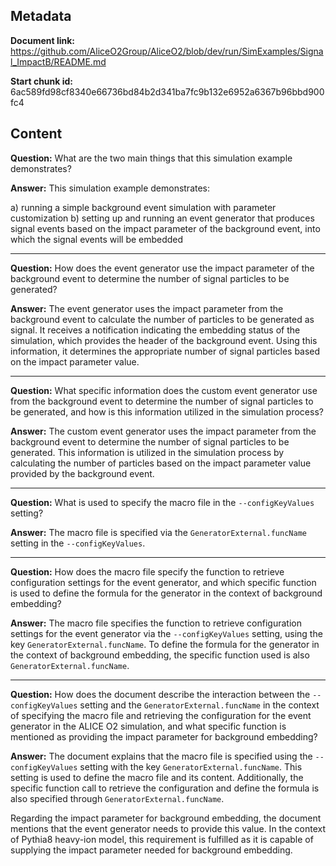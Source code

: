 ## Metadata

**Document link:** https://github.com/AliceO2Group/AliceO2/blob/dev/run/SimExamples/Signal_ImpactB/README.md

**Start chunk id:** 6ac589fd98cf8340e66736bd84b2d341ba7fc9b132e6952a6367b96bbd900fc4

## Content

**Question:** What are the two main things that this simulation example demonstrates?

**Answer:** This simulation example demonstrates:

a) running a simple background event simulation with parameter customization
b) setting up and running an event generator that produces signal events based on the impact parameter of the background event, into which the signal events will be embedded

---

**Question:** How does the event generator use the impact parameter of the background event to determine the number of signal particles to be generated?

**Answer:** The event generator uses the impact parameter from the background event to calculate the number of particles to be generated as signal. It receives a notification indicating the embedding status of the simulation, which provides the header of the background event. Using this information, it determines the appropriate number of signal particles based on the impact parameter value.

---

**Question:** What specific information does the custom event generator use from the background event to determine the number of signal particles to be generated, and how is this information utilized in the simulation process?

**Answer:** The custom event generator uses the impact parameter from the background event to determine the number of signal particles to be generated. This information is utilized in the simulation process by calculating the number of particles based on the impact parameter value provided by the background event.

---

**Question:** What is used to specify the macro file in the `--configKeyValues` setting?

**Answer:** The macro file is specified via the `GeneratorExternal.funcName` setting in the `--configKeyValues`.

---

**Question:** How does the macro file specify the function to retrieve configuration settings for the event generator, and which specific function is used to define the formula for the generator in the context of background embedding?

**Answer:** The macro file specifies the function to retrieve configuration settings for the event generator via the `--configKeyValues` setting, using the key `GeneratorExternal.funcName`. To define the formula for the generator in the context of background embedding, the specific function used is also `GeneratorExternal.funcName`.

---

**Question:** How does the document describe the interaction between the `--configKeyValues` setting and the `GeneratorExternal.funcName` in the context of specifying the macro file and retrieving the configuration for the event generator in the ALICE O2 simulation, and what specific function is mentioned as providing the impact parameter for background embedding?

**Answer:** The document explains that the macro file is specified using the `--configKeyValues` setting with the key `GeneratorExternal.funcName`. This setting is used to define the macro file and its content. Additionally, the specific function call to retrieve the configuration and define the formula is also specified through `GeneratorExternal.funcName`.

Regarding the impact parameter for background embedding, the document mentions that the event generator needs to provide this value. In the context of Pythia8 heavy-ion model, this requirement is fulfilled as it is capable of supplying the impact parameter needed for background embedding.